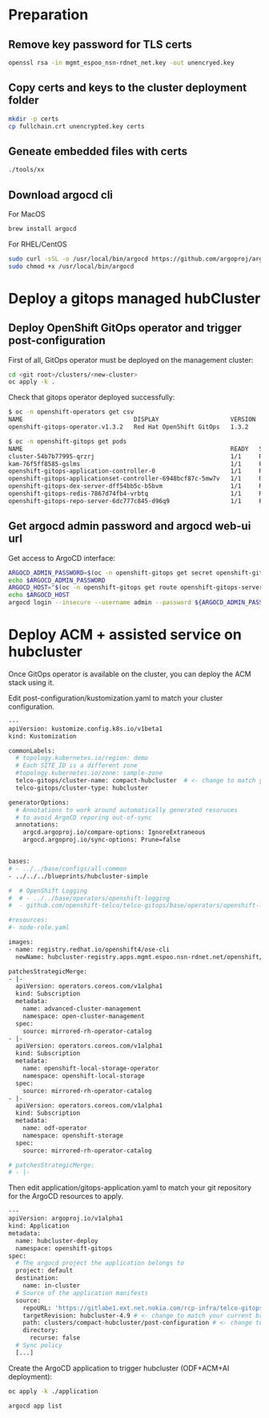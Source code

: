 # Preparation

## Remove key password for TLS certs

```bash
openssl rsa -in mgmt_espoo_nsn-rdnet_net.key -out unencryed.key
```

## Copy certs and keys to the cluster deployment folder

```bash
mkdir -p certs
cp fullchain.crt unencrypted.key certs
```

## Geneate embedded files with certs

```bash
./tools/xx
```

## Download argocd cli

For MacOS

```bash
brew install argocd
```

For RHEL/CentOS

```bash
sudo curl -sSL -o /usr/local/bin/argocd https://github.com/argoproj/argo-cd/releases/latest/download/argocd-linux-amd64
sudo chmod +x /usr/local/bin/argocd
```

# Deploy a gitops managed hubCluster


## Deploy OpenShift GitOps operator and trigger post-configuration

First of all, GitOps operator must be deployed on the management cluster:

```bash
cd <git root>/clusters/<new-cluster>
oc apply -k .
```

Check that gitops operator deployed successfully:

```bash
$ oc -n openshift-operators get csv
NAME                               DISPLAY                    VERSION   REPLACES                           PHASE
openshift-gitops-operator.v1.3.2   Red Hat OpenShift GitOps   1.3.2     openshift-gitops-operator.v1.3.1   Succeeded # <- must be in Succeeded phase

$ oc -n openshift-gitops get pods
NAME                                                          READY   STATUS    RESTARTS   AGE
cluster-54b7b77995-qrzrj                                      1/1     Running   0          4m28s
kam-76f5ff8585-gslms                                          1/1     Running   0          4m28s
openshift-gitops-application-controller-0                     1/1     Running   0          4m28s
openshift-gitops-applicationset-controller-6948bcf87c-5mw7v   1/1     Running   0          4m28s
openshift-gitops-dex-server-dff54bb5c-b5bvm                   1/1     Running   0          4m28s
openshift-gitops-redis-7867d74fb4-vrbtq                       1/1     Running   0          4m28s
openshift-gitops-repo-server-6dc777c845-d96q9                 1/1     Running   0          4m28s

```

## Get argocd admin password and argocd web-ui url

Get access to ArgoCD interface:

```bash
ARGOCD_ADMIN_PASSWORD=$(oc -n openshift-gitops get secret openshift-gitops-cluster -o jsonpath='{.data.admin\.password}' | base64 -d)
echo $ARGOCD_ADMIN_PASSWORD
ARGOCD_HOST="$(oc -n openshift-gitops get route openshift-gitops-server -o jsonpath='{.spec.host}')"
echo $ARGOCD_HOST
argocd login --insecure --username admin --password ${ARGOCD_ADMIN_PASSWORD} ${ARGOCD_HOST}
```


# Deploy ACM + assisted service on hubcluster

Once GitOps operator is available on the cluster, you can deploy the ACM stack using it.

Edit post-configuration/kustomization.yaml to match your cluster configuration.

```bash
---
apiVersion: kustomize.config.k8s.io/v1beta1
kind: Kustomization

commonLabels:
  # topology.kubernetes.io/region: demo
  # Each SITE_ID is a different zone
  #topology.kubernetes.io/zone: sample-zone
  telco-gitops/cluster-name: compact-hubcluster  # <- change to match your cluster name
  telco-gitops/cluster-type: hubcluster

generatorOptions:
  # Annotations to work around automatically generated resoruces
  # to avoid ArgoCD reporing out-of-sync
  annotations:
    argcd.argoproj.io/compare-options: IgnoreExtraneous
    argocd.argoproj.io/sync-options: Prune=false


bases:
# - ../../base/configs/all-common
- ../../../blueprints/hubcluster-simple

#  # OpenShift Logging
#  # - ../../base/operators/openshift-logging
#  - github.com/openshift-telco/telco-gitops/base/operators/openshift-logging?ref=main

#resources:
#- node-role.yaml

images:
- name: registry.redhat.io/openshift4/ose-cli
  newName: hubcluster-registry.apps.mgmt.espoo.nsn-rdnet.net/openshift/ose-cli

patchesStrategicMerge:
- |-
  apiVersion: operators.coreos.com/v1alpha1
  kind: Subscription
  metadata:
    name: advanced-cluster-management
    namespace: open-cluster-management
  spec:
    source: mirrored-rh-operator-catalog
- |-
  apiVersion: operators.coreos.com/v1alpha1
  kind: Subscription
  metadata:
    name: openshift-local-storage-operator
    namespace: openshift-local-storage
  spec:
    source: mirrored-rh-operator-catalog
- |-
  apiVersion: operators.coreos.com/v1alpha1
  kind: Subscription
  metadata:
    name: odf-operator
    namespace: openshift-storage
  spec:
    source: mirrored-rh-operator-catalog

# patchesStrategicMerge:
# - |-
```

Then edit application/gitops-application.yaml to match your git repository for the ArgoCD resources to apply.

```bash
---
apiVersion: argoproj.io/v1alpha1
kind: Application
metadata:
  name: hubcluster-deploy
  namespace: openshift-gitops
spec:
  # The argocd project the application belongs to
  project: default
  destination:
    name: in-cluster
  # Source of the application manifests
  source:
    repoURL: 'https://gitlabe1.ext.net.nokia.com/rcp-infra/telco-gitops.git' # <- change to match your git repo server and git repository here
    targetRevision: hubcluster-4.9 # <- change to match your current branch
    path: clusters/compact-hubcluster/post-configuration # <- change to match the path of your cluster post-configuration
    directory:
      recurse: false
  # Sync policy
  [...]
```


Create the ArgoCD application to trigger hubcluster (ODF+ACM+AI deployment):

```bash
oc apply -k ./application

argocd app list

```

